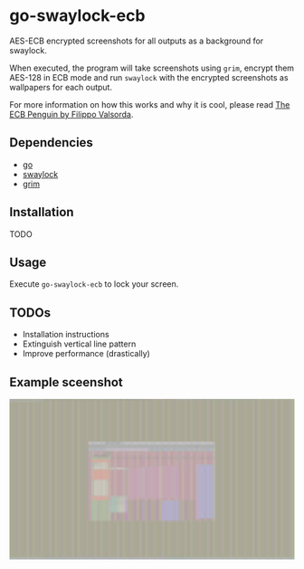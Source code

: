 # go-swaylock-ecb
AES-ECB encrypted screenshots for all outputs as a background for swaylock. 

When executed, the program will take screenshots using `grim`, encrypt them AES-128 in ECB mode and run `swaylock` with the encrypted screenshots as wallpapers for each output.

For more information on how this works and why it is cool, please read [The ECB Penguin by Filippo Valsorda](https://words.filippo.io/the-ecb-penguin/).

## Dependencies
- [go](https://github.com/golang/go)
- [swaylock](https://github.com/swaywm/swaylock)
- [grim](https://sr.ht/~emersion/grim/)

## Installation
TODO

## Usage
Execute `go-swaylock-ecb` to lock your screen. 

## TODOs
- Installation instructions
- Extinguish vertical line pattern
- Improve performance (drastically)

## Example sceenshot
![AES-ECB encrypted screenshot of a 4k output](examples/screenshot.png "4k AES-EDB encrypted screenshot")

